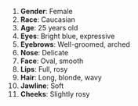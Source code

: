 1. **Gender**: Female
2. **Race**: Caucasian
3. **Age**: 25 years old
4. **Eyes**: Bright blue, expressive
5. **Eyebrows**: Well-groomed, arched
6. **Nose**: Delicate
7. **Face**: Oval, smooth
8. **Lips**: Full, rosy
9. **Hair**: Long, blonde, wavy
10. **Jawline**: Soft
11. **Cheeks**: Slightly rosy